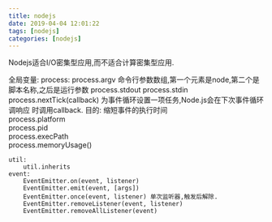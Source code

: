 ```yaml
---
title: nodejs
date: 2019-04-04 12:01:22
tags: [nodejs]
categories: [nodejs]
---
```



Nodejs适合I/O密集型应用,而不适合计算密集型应用.

全局变量:
    process:
        process.argv 命令行参数数组,第一个元素是node,第二个是脚本名称,之后是运行参数
        process.stdout
        process.stdin
        process.nextTick(callback) 为事件循环设置一项任务,Node.js会在下次事件循环调响应
                                                      时调用callback.
                    目的: 缩短事件的执行时间                                           
        process.platform    
        process.pid    
        process.execPath    
        process.memoryUsage()    

    util:
        util.inherits 
    event:
        EventEmitter.on(event, listener)
        EventEmitter.emit(event, [args])
        EventEmitter.once(event, listener) 单次监听器,触发后解除.
        EventEmitter.removeListener(event, listener)
        EventEmitter.removeAllListener(event)
        

